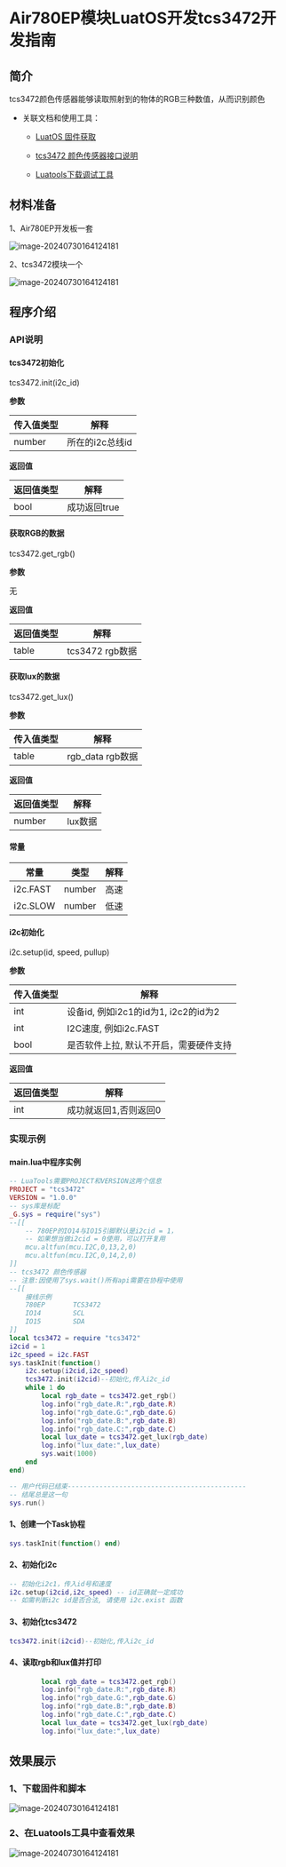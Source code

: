 # Air780EP模块LuatOS开发tcs3472开发指南

## 简介

tcs3472颜色传感器能够读取照射到的物体的RGB三种数值，从而识别颜色

- 关联文档和使用工具：

  - [LuatOS 固件获取](https://gitee.com/openLuat/LuatOS/releases)

  - [tcs3472 颜色传感器接口说明](https://wiki.luatos.com/api/libs/tcs3472.html)

  - [Luatools下载调试工具](https://gitee.com/openLuat/luatos-doc-pool/blob/master/doc/开发工具及使用说明/Luatools下载调试工具.md)

## 材料准备

1、Air780EP开发板一套

![image-20240730164124181](image/780EP开发板.jpg)

2、tcs3472模块一个

![image-20240730164124181](image/tcs3472实物图.jpg)

## 程序介绍

### API说明

#### tcs3472初始化

tcs3472.init(i2c_id)

**参数**

| 传入值类型 | 解释            |
| ---------- | --------------- |
| number     | 所在的i2c总线id |

**返回值**

| 返回值类型 | 解释         |
| ---------- | ------------ |
| bool       | 成功返回true |

#### 获取RGB的数据

tcs3472.get_rgb()

**参数**

无

**返回值**

| 返回值类型 | 解释            |
| ---------- | --------------- |
| table      | tcs3472 rgb数据 |

#### 获取lux的数据

tcs3472.get_lux()

**参数**

| 传入值类型 | 解释             |
| ---------- | ---------------- |
| table      | rgb_data rgb数据 |

**返回值**

| 返回值类型 | 解释    |
| ---------- | ------- |
| number     | lux数据 |

#### 常量

| 常量     | 类型   | 解释 |
| -------- | ------ | ---- |
| i2c.FAST | number | 高速 |
| i2c.SLOW | number | 低速 |

#### i2c初始化

i2c.setup(id, speed, pullup)

**参数**

| 传入值类型 | 解释                                   |
| ---------- | -------------------------------------- |
| int        | 设备id, 例如i2c1的id为1, i2c2的id为2   |
| int        | I2C速度, 例如i2c.FAST                  |
| bool       | 是否软件上拉, 默认不开启，需要硬件支持 |

**返回值**

| 返回值类型 | 解释                  |
| ---------- | --------------------- |
| int        | 成功就返回1,否则返回0 |

### 实现示例

#### main.lua中程序实例

```lua
-- LuaTools需要PROJECT和VERSION这两个信息
PROJECT = "tcs3472"
VERSION = "1.0.0"
-- sys库是标配
_G.sys = require("sys")
--[[
    -- 780EP的IO14与IO15引脚默认是i2cid = 1，
    -- 如果想当做i2cid = 0使用，可以打开复用
    mcu.altfun(mcu.I2C,0,13,2,0)
    mcu.altfun(mcu.I2C,0,14,2,0)
]]
-- tcs3472 颜色传感器
-- 注意:因使用了sys.wait()所有api需要在协程中使用
--[[
    接线示例
    780EP       TCS3472
    IO14        SCL
    IO15        SDA
]]
local tcs3472 = require "tcs3472"
i2cid = 1
i2c_speed = i2c.FAST
sys.taskInit(function()
    i2c.setup(i2cid,i2c_speed)
    tcs3472.init(i2cid)--初始化,传入i2c_id
    while 1 do
        local rgb_date = tcs3472.get_rgb()
        log.info("rgb_date.R:",rgb_date.R)
        log.info("rgb_date.G:",rgb_date.G)
        log.info("rgb_date.B:",rgb_date.B)
        log.info("rgb_date.C:",rgb_date.C)
        local lux_date = tcs3472.get_lux(rgb_date)
        log.info("lux_date:",lux_date)
        sys.wait(1000)
    end
end)

-- 用户代码已结束---------------------------------------------
-- 结尾总是这一句
sys.run()
```

#### 1、创建一个Task协程

```lua
sys.taskInit(function() end)
```

#### 2、初始化i2c

```lua
-- 初始化i2c1，传入id号和速度
i2c.setup(i2cid,i2c_speed) -- id正确就一定成功
-- 如需判断i2c id是否合法, 请使用 i2c.exist 函数
```

#### 3、初始化tcs3472

```lua
tcs3472.init(i2cid)--初始化,传入i2c_id
```

#### 4、读取rgb和lux值并打印

```lua
		local rgb_date = tcs3472.get_rgb()
        log.info("rgb_date.R:",rgb_date.R)
        log.info("rgb_date.G:",rgb_date.G)
        log.info("rgb_date.B:",rgb_date.B)
        log.info("rgb_date.C:",rgb_date.C)
        local lux_date = tcs3472.get_lux(rgb_date)
        log.info("lux_date:",lux_date)
```

## 效果展示

### 1、下载固件和脚本

![image-20240730164124181](image/tcs_Luatools下载固件和脚本.png)

### 2、在Luatools工具中查看效果

![image-20240730164124181](image/tcs3472效果展示.png)













